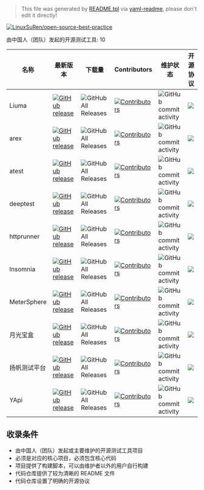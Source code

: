 > This file was generated by [README.tpl](README.tpl) via [yaml-readme](https://github.com/LinuxSuRen/yaml-readme), please don't edit it directly!

[![LinuxSuRen/open-source-best-practice](https://img.shields.io/static/v1?label=OSBP&message=%E5%BC%80%E6%BA%90%E6%9C%80%E4%BD%B3%E5%AE%9E%E8%B7%B5&color=blue)](https://github.com/LinuxSuRen/open-source-best-practice)

由中国人（团队）发起的开源测试工具: 10

| 名称 | 最新版本 | 下载量 | Contributors | 维护状态 | 开源协议 |
|---|---|---|---|---|---|
| Liuma | [![GitHub release](https://img.shields.io/github/release/Chras-fu/Liuma-platform.svg?label=release)](https://github.com/Chras-fu/Liuma-platform/releases/latest) | ![GitHub All Releases](https://img.shields.io/github/downloads/Chras-fu/Liuma-platform/total) | [![Contributors](https://img.shields.io/github/contributors/Chras-fu/Liuma-platform.svg)](https://github.com/Chras-fu/Liuma-platform/graphs/contributors) | ![GitHub commit activity](https://img.shields.io/github/commit-activity/m/Chras-fu/Liuma-platform) |   ![](https://img.shields.io/github/license/Chras-fu/Liuma-platform.svg) |
| arex | [![GitHub release](https://img.shields.io/github/release/arextest/arex.svg?label=release)](https://github.com/arextest/arex/releases/latest) | ![GitHub All Releases](https://img.shields.io/github/downloads/arextest/arex/total) | [![Contributors](https://img.shields.io/github/contributors/arextest/arex.svg)](https://github.com/arextest/arex/graphs/contributors) | ![GitHub commit activity](https://img.shields.io/github/commit-activity/m/arextest/arex) |   ![](https://img.shields.io/github/license/arextest/arex.svg) |
| atest | [![GitHub release](https://img.shields.io/github/release/linuxsuren/api-testing.svg?label=release)](https://github.com/linuxsuren/api-testing/releases/latest) | ![GitHub All Releases](https://img.shields.io/github/downloads/linuxsuren/api-testing/total) | [![Contributors](https://img.shields.io/github/contributors/linuxsuren/api-testing.svg)](https://github.com/linuxsuren/api-testing/graphs/contributors) | ![GitHub commit activity](https://img.shields.io/github/commit-activity/m/linuxsuren/api-testing) |   ![](https://img.shields.io/github/license/linuxsuren/api-testing.svg) |
| deeptest | [![GitHub release](https://img.shields.io/github/release/deeptest-com/deeptest.svg?label=release)](https://github.com/deeptest-com/deeptest/releases/latest) | ![GitHub All Releases](https://img.shields.io/github/downloads/deeptest-com/deeptest/total) | [![Contributors](https://img.shields.io/github/contributors/deeptest-com/deeptest.svg)](https://github.com/deeptest-com/deeptest/graphs/contributors) | ![GitHub commit activity](https://img.shields.io/github/commit-activity/m/deeptest-com/deeptest) |   ![](https://img.shields.io/github/license/deeptest-com/deeptest.svg) |
| httprunner | [![GitHub release](https://img.shields.io/github/release/httprunner/httprunner.svg?label=release)](https://github.com/httprunner/httprunner/releases/latest) | ![GitHub All Releases](https://img.shields.io/github/downloads/httprunner/httprunner/total) | [![Contributors](https://img.shields.io/github/contributors/httprunner/httprunner.svg)](https://github.com/httprunner/httprunner/graphs/contributors) | ![GitHub commit activity](https://img.shields.io/github/commit-activity/m/httprunner/httprunner) |   ![](https://img.shields.io/github/license/httprunner/httprunner.svg) |
| Insomnia | [![GitHub release](https://img.shields.io/github/release/Kong/insomnia.svg?label=release)](https://github.com/Kong/insomnia/releases/latest) | ![GitHub All Releases](https://img.shields.io/github/downloads/Kong/insomnia/total) | [![Contributors](https://img.shields.io/github/contributors/Kong/insomnia.svg)](https://github.com/Kong/insomnia/graphs/contributors) | ![GitHub commit activity](https://img.shields.io/github/commit-activity/m/Kong/insomnia) |   ![](https://img.shields.io/github/license/Kong/insomnia.svg) |
| MeterSphere | [![GitHub release](https://img.shields.io/github/release/metersphere/metersphere.svg?label=release)](https://github.com/metersphere/metersphere/releases/latest) | ![GitHub All Releases](https://img.shields.io/github/downloads/metersphere/metersphere/total) | [![Contributors](https://img.shields.io/github/contributors/metersphere/metersphere.svg)](https://github.com/metersphere/metersphere/graphs/contributors) | ![GitHub commit activity](https://img.shields.io/github/commit-activity/m/metersphere/metersphere) |   ![](https://img.shields.io/github/license/metersphere/metersphere.svg) |
| 月光宝盒 | [![GitHub release](https://img.shields.io/github/release/vivo/MoonBox.svg?label=release)](https://github.com/vivo/MoonBox/releases/latest) | ![GitHub All Releases](https://img.shields.io/github/downloads/vivo/MoonBox/total) | [![Contributors](https://img.shields.io/github/contributors/vivo/MoonBox.svg)](https://github.com/vivo/MoonBox/graphs/contributors) | ![GitHub commit activity](https://img.shields.io/github/commit-activity/m/vivo/MoonBox) |   ![](https://img.shields.io/github/license/vivo/MoonBox.svg) |
| 扬帆测试平台 | [![GitHub release](https://img.shields.io/github/release/test-instructor/yangfan.svg?label=release)](https://github.com/test-instructor/yangfan/releases/latest) | ![GitHub All Releases](https://img.shields.io/github/downloads/test-instructor/yangfan/total) | [![Contributors](https://img.shields.io/github/contributors/test-instructor/yangfan.svg)](https://github.com/test-instructor/yangfan/graphs/contributors) | ![GitHub commit activity](https://img.shields.io/github/commit-activity/m/test-instructor/yangfan) |   ![](https://img.shields.io/github/license/test-instructor/yangfan.svg) |
| YApi | [![GitHub release](https://img.shields.io/github/release/YMFE/yapi.svg?label=release)](https://github.com/YMFE/yapi/releases/latest) | ![GitHub All Releases](https://img.shields.io/github/downloads/YMFE/yapi/total) | [![Contributors](https://img.shields.io/github/contributors/YMFE/yapi.svg)](https://github.com/YMFE/yapi/graphs/contributors) | ![GitHub commit activity](https://img.shields.io/github/commit-activity/m/YMFE/yapi) |   ![](https://img.shields.io/github/license/YMFE/yapi.svg) |

## 收录条件

* 由中国人（团队）发起或主要维护的开源测试工具项目
* 必须是对应的核心项目，必须包含核心代码
* 项目提供了构建脚本，可以由维护者以外的用户自行构建
* 代码仓库提供了较为清晰的 README 文件
* 代码仓库设置了明确的开源协议
